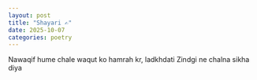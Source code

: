```yaml
---
layout: post
title: "Shayari ✍️"
date: 2025-10-07
categories: poetry
---
```


<div class="poetry">
Nawaqif hume chale waqut ko hamrah kr,  
ladkhdati Zindgi ne chalna sikha diya
</div>
